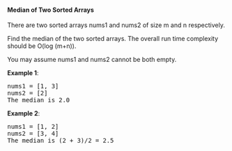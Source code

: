 #### Median of Two Sorted Arrays

There are two sorted arrays nums1 and nums2 of size m and n respectively.

Find the median of the two sorted arrays. The overall run time complexity
should be O(log (m+n)).

You may assume nums1 and nums2 cannot be both empty.

**Example 1**:
<pre>nums1 = [1, 3]
nums2 = [2]
The median is 2.0
</pre>

**Example 2**:
<pre>nums1 = [1, 2]
nums2 = [3, 4]
The median is (2 + 3)/2 = 2.5
</pre>
